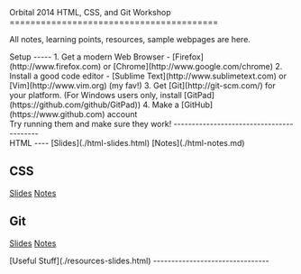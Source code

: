 <section>
Orbital 2014 HTML, CSS, and Git Workshop
========================================

All notes, learning points, resources, sample webpages are here.
</section>

<section>
<section>
Setup
-----
1. Get a modern Web Browser - [Firefox](http://www.firefox.com)
or [Chrome](http://www.google.com/chrome)
2. Install a good code editor - [Sublime Text](http://www.sublimetext.com)
or [Vim](http://www.vim.org) (my fav!)
3. Get [Git](http://git-scm.com/) for your platform.
(For Windows users only, install [GitPad](https://github.com/github/GitPad))
4. Make a [GitHub](https://www.github.com) account
</section>

<section>
Try running them and make sure they work!
-----------------------------------------
</section>
</section>

<section>
HTML
----
[Slides](./html-slides.html)
[Notes](./html-notes.md)

CSS
----
[Slides](./css-slides.html)
[Notes](./css-notes.md)

Git
---
[Slides](./git-slides.html)
[Notes](./git-notes.md)

</section>

<section>
[Useful Stuff](./resources-slides.html)
--------------------------------
</section>

